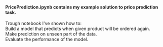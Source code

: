 #### PricePrediction.ipynb contains my example solution to price prediction task.
Trough notebook I've shown how to:
<br>
Build a model that predicts when given product will be ordered again.
<br>
Make prediction on unseen part of the data.
<br>
Evaluate the performance of the model.

